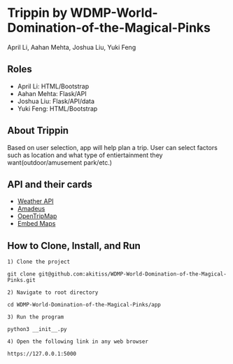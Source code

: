 # Trippin by WDMP-World-Domination-of-the-Magical-Pinks
April Li, Aahan Mehta, Joshua Liu, Yuki Feng

## Roles
- April Li: HTML/Bootstrap
- Aahan Mehta: Flask/API
- Joshua Liu: Flask/API/data
- Yuki Feng: HTML/Bootstrap

## About Trippin
Based on user selection, app will help plan a trip. User can select factors such as location and what type of entiertainment they want(outdoor/amusement park/etc.)

## API and their cards
- [Weather API](https://github.com/stuy-softdev/notes-and-code/blob/main/api_kb/411_on_weatherbit.md)
- [Amadeus](https://github.com/stuy-softdev/notes-and-code/blob/main/api_kb/411_on_Amadeus.md)
- [OpenTripMap](https://github.com/stuy-softdev/notes-and-code/blob/main/api_kb/411_on_OpenTripMap.md)
- [Embed Maps](https://github.com/stuy-softdev/notes-and-code/blob/main/api_kb/411_on_Maps-Embed.md)

## How to Clone, Install, and Run
`1) Clone the project `
```
git clone git@github.com:akitiss/WDMP-World-Domination-of-the-Magical-Pinks.git
```

`2) Navigate to root directory`

``` 
cd WDMP-World-Domination-of-the-Magical-Pinks/app
```

`3) Run the program`

``` 
python3 __init__.py
```

`4) Open the following link in any web browser`
```
https://127.0.0.1:5000
```
